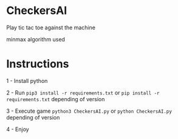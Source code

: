 # CheckersAI
Play tic tac toe against the machine 

minmax algorithm used

# Instructions

1 - Install python

2 - Run `pip3 install -r requirements.txt` or `pip install -r requirements.txt` depending of version

3 - Execute game `python3 CheckersAI.py` or `python CheckersAI.py` depending of version

4 - Enjoy

